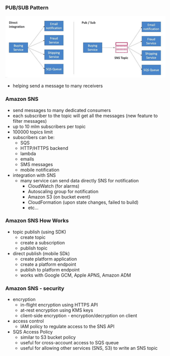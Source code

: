 ### PUB/SUB Pattern
![](images/aim11.jpg)
* helping send a message to many receivers

### Amazon SNS ###
* send messages to many dedicated consumers
* each subscriber to the topic will get all the messages (new feature to filter messages)
* up to 10 mlm subscribers per topic
* 100000 topics limit
* subscribers can be: 
    * SQS 
    * HTTP/HTTPS backend
    * lambda
    * emails 
    * SMS messages 
    * mobile notification
* integration with SNS
    * many service can send data directly SNS for notification
        * CloudWatch (for alarms)
        * Autoscaling group for notification
        * Amazon S3 (on bucket event)
        * CloudFormation (upon state changes, failed to build)
        * etc...

 ### Amazon SNS How Works ###
* topic publish (using SDK)
    * create topic 
    * create a subscription
    * publish topic
* direct publish (mobile SDk)
    * create platform application
    * create a platform endpoint
    * publish to platform endpoint
    * works with Google GCM, Apple APNS, Amazon ADM

### Amazon SNS - security ###
* encryption 
    * in-flight encryption using HTTPS API
    * at-rest encryption using KMS keys
    * client-side encryption - encryption/decryption on client 
* access control
    * IAM policy to regulate access to the SNS API
* SQS Access Policy
    * similar to S3 bucket policy
    * useful for cross-account access to SQS queue
    * useful for allowing other services (SNS, S3) to write an SNS topic 